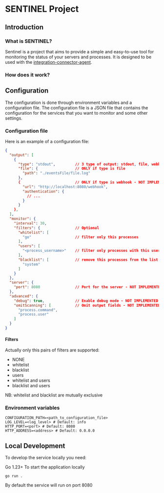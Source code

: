 # SENTINEL Project
## Introduction
### What is SENTINEL?

Sentinel is a project that aims to provide a simple and easy-to-use tool for monitoring the status of your servers and processes. It is designed to be used with the [integration-connector-agent](https://github.com/mia-platform/integration-connector-agent).

### How does it work?


## Configuration

The configuration is done through environment variables and a configuration file. The configuration file is a JSON file that contains the configuration for the services that you want to monitor and some other settings.

### Configuration file

Here is an example of a configuration file:

```json
{
  "output": [
    {
      "type": "stdout",         // 3 type of output: stdout, file, webhook
      "file": {                 // ONLY if type is file
        "path": "./eventsFile/file.log"
      },
      {                         // ONLY if type is webhook - NOT IMPLEMENTED
        "url": "http://localhost:8080/webhook",
        "authentication": {
          // ...
        } 
      }
    },
  ],
  "monitor": {
    "interval": 30,
    "filters": {                // Optional 
      "whitelist": [
        "go"                    // filter only this processes 
      ],
      "users": [
        "<process_username>"    // filter only processes with this username
      ],
      "blacklist": [            // remove this processes from the list
        "system"
      ]
    }
  },
  "server": {
    "port": 8080                // Port for the server - NOT IMPLEMENTED
  },
  "advanced": {
    "debug": true,              // Enable debug mode - NOT IMPLEMENTED
    "omitScanning": [           // Omit output fields - NOT IMPLEMENTED
      "process.command",
      "process.user"
    ]
  }
}
```

#### Filters
Actually only this pairs of filters are supported:
- NONE
- whitelist
- blacklist
- users
- whitelist and users
- blacklist and users

NB: whitelist and blacklist are mutually exclusive

### Environment variables

```env
CONFIGURATION_PATH=<path_to_configuration_file>
LOG_LEVEL=<log_level> # Default: info
HTTP_PORT=<port> # Default: 8080
HTTP_ADDRESS=<address> # Default: 0.0.0.0
```

## Local Development

To develop the service locally you need:

Go 1.23+
To start the application locally

```shell
go run .
```

By default the service will run on port 8080
